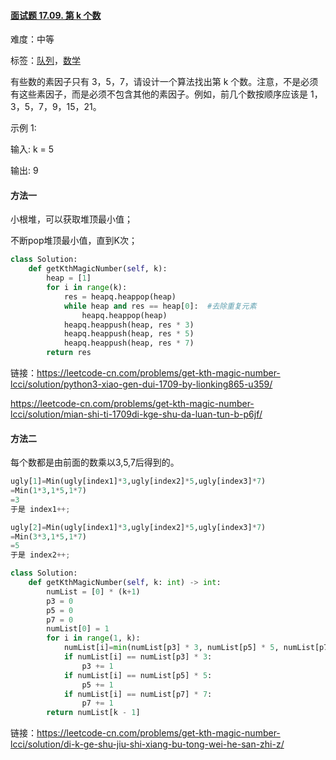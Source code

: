 #### [面试题 17.09. 第 k 个数](https://leetcode-cn.com/problems/get-kth-magic-number-lcci/)

难度：中等

标签：[队列](../Topic/队列.md)，[数学](../Topic/数学.md)

有些数的素因子只有 3，5，7，请设计一个算法找出第 k 个数。注意，不是必须有这些素因子，而是必须不包含其他的素因子。例如，前几个数按顺序应该是 1，3，5，7，9，15，21。

示例 1:

输入: k = 5

输出: 9

#### 方法一

小根堆，可以获取堆顶最小值；

不断pop堆顶最小值，直到K次；

```python
class Solution:
    def getKthMagicNumber(self, k):
        heap = [1]
        for i in range(k):
            res = heapq.heappop(heap)
            while heap and res == heap[0]:  #去除重复元素
                heapq.heappop(heap)
            heapq.heappush(heap, res * 3)
            heapq.heappush(heap, res * 5)
            heapq.heappush(heap, res * 7)
        return res
```

链接：https://leetcode-cn.com/problems/get-kth-magic-number-lcci/solution/python3-xiao-gen-dui-1709-by-lionking865-u359/

https://leetcode-cn.com/problems/get-kth-magic-number-lcci/solution/mian-shi-ti-1709di-kge-shu-da-luan-tun-b-p6jf/

#### 方法二

每个数都是由前面的数乘以3,5,7后得到的。

```python
ugly[1]=Min(ugly[index1]*3,ugly[index2]*5,ugly[index3]*7)
=Min(1*3,1*5,1*7)
=3
于是 index1++;

ugly[2]=Min(ugly[index1]*3,ugly[index2]*5,ugly[index3]*7)
=Min(3*3,1*5,1*7)
=5
于是 index2++;
```



```python
class Solution:
    def getKthMagicNumber(self, k: int) -> int:
        numList = [0] * (k+1)
        p3 = 0
        p5 = 0
        p7 = 0
        numList[0] = 1
        for i in range(1, k):
            numList[i]=min(numList[p3] * 3, numList[p5] * 5, numList[p7] * 7)
            if numList[i] == numList[p3] * 3:
                p3 += 1
            if numList[i] == numList[p5] * 5:
                p5 += 1
            if numList[i] == numList[p7] * 7:
                p7 += 1
        return numList[k - 1]
```

链接：https://leetcode-cn.com/problems/get-kth-magic-number-lcci/solution/di-k-ge-shu-jiu-shi-xiang-bu-tong-wei-he-san-zhi-z/